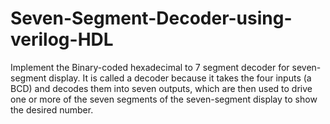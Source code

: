 # Seven-Segment-Decoder-using-verilog-HDL
Implement the Binary-coded hexadecimal to 7 segment decoder for seven-segment display.
It is called a decoder because it takes the four inputs (a BCD) and decodes them into seven outputs, which are then used to drive one or more of the seven segments of the seven-segment display to show the desired number.
